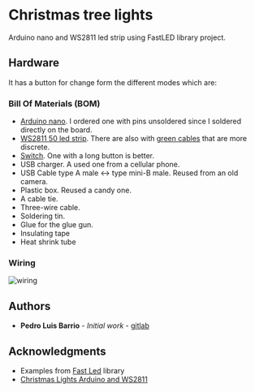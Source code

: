 # Christmas tree lights

Arduino nano and WS2811 led strip using FastLED library project.

## Hardware

It has a button for change form the different modes which are:

### Bill Of Materials (BOM)

- [Arduino nano](https://aliexpress.com/item/32531372300.html). I ordered one with pins unsoldered since I soldered directly on the board. 
- [WS2811 50 led strip](https://aliexpress.com/item/32444134206.html). There are also with [green cables](https://aliexpress.com/item/32444382333.htm) that are more discrete. 
- [Switch](https://aliexpress.com/item/32964605422.html). One with a long button is better.  
- USB charger. A used one from a cellular phone.  
- USB Cable type A male <-> type mini-B male. Reused from an old camera.  
- Plastic box. Reused a candy one.  
- A cable tie.  
- Three-wire cable.  
- Soldering tin.  
- Glue for the glue gun.
- Insulating tape
- Heat shrink tube


### Wiring
<img src="fritzing/wiring.svg" alt="wiring"  />

## Authors

* **Pedro Luis Barrio** - *Initial work* - [gitlab](https://gitlab.com/plbarrio)


## Acknowledgments

* Examples from [Fast Led](http://fastled.io/) library
* [Christmas Lights Arduino and WS2811](https://www.instructables.com/id/Christmas-Lights-Arduino-and-WS2811/) 

